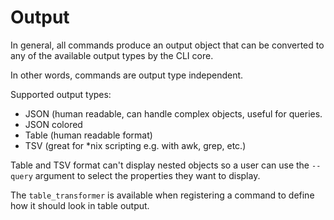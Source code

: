 Output
======

In general, all commands produce an output object that can be converted to any of the available output types by the CLI core.

In other words, commands are output type independent.

Supported output types:
- JSON (human readable, can handle complex objects, useful for queries.
- JSON colored
- Table (human readable format)
- TSV (great for *nix scripting e.g. with awk, grep, etc.)

Table and TSV format can't display nested objects so a user can use the `--query` argument to select the properties they want to display.

The `table_transformer` is available when registering a command to define how it should look in table output.
